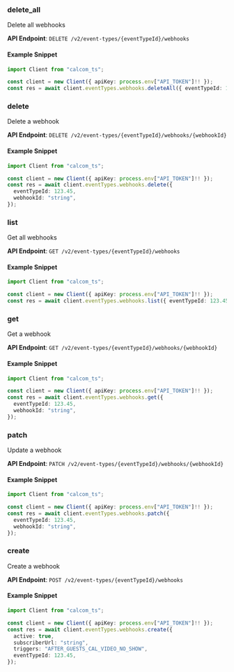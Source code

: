 
### delete_all <a name="delete_all"></a>
Delete all webhooks



**API Endpoint**: `DELETE /v2/event-types/{eventTypeId}/webhooks`

#### Example Snippet

```typescript
import Client from "calcom_ts";

const client = new Client({ apiKey: process.env["API_TOKEN"]!! });
const res = await client.eventTypes.webhooks.deleteAll({ eventTypeId: 123.45 });
```

### delete <a name="delete"></a>
Delete a webhook



**API Endpoint**: `DELETE /v2/event-types/{eventTypeId}/webhooks/{webhookId}`

#### Example Snippet

```typescript
import Client from "calcom_ts";

const client = new Client({ apiKey: process.env["API_TOKEN"]!! });
const res = await client.eventTypes.webhooks.delete({
  eventTypeId: 123.45,
  webhookId: "string",
});
```

### list <a name="list"></a>
Get all webhooks



**API Endpoint**: `GET /v2/event-types/{eventTypeId}/webhooks`

#### Example Snippet

```typescript
import Client from "calcom_ts";

const client = new Client({ apiKey: process.env["API_TOKEN"]!! });
const res = await client.eventTypes.webhooks.list({ eventTypeId: 123.45 });
```

### get <a name="get"></a>
Get a webhook



**API Endpoint**: `GET /v2/event-types/{eventTypeId}/webhooks/{webhookId}`

#### Example Snippet

```typescript
import Client from "calcom_ts";

const client = new Client({ apiKey: process.env["API_TOKEN"]!! });
const res = await client.eventTypes.webhooks.get({
  eventTypeId: 123.45,
  webhookId: "string",
});
```

### patch <a name="patch"></a>
Update a webhook



**API Endpoint**: `PATCH /v2/event-types/{eventTypeId}/webhooks/{webhookId}`

#### Example Snippet

```typescript
import Client from "calcom_ts";

const client = new Client({ apiKey: process.env["API_TOKEN"]!! });
const res = await client.eventTypes.webhooks.patch({
  eventTypeId: 123.45,
  webhookId: "string",
});
```

### create <a name="create"></a>
Create a webhook



**API Endpoint**: `POST /v2/event-types/{eventTypeId}/webhooks`

#### Example Snippet

```typescript
import Client from "calcom_ts";

const client = new Client({ apiKey: process.env["API_TOKEN"]!! });
const res = await client.eventTypes.webhooks.create({
  active: true,
  subscriberUrl: "string",
  triggers: "AFTER_GUESTS_CAL_VIDEO_NO_SHOW",
  eventTypeId: 123.45,
});
```
